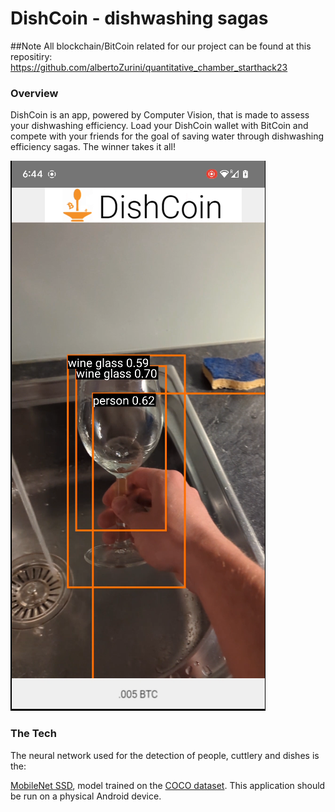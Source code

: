 # DishCoin - dishwashing sagas
##Note
All blockchain/BitCoin related for our project can be found at this repositiry: https://github.com/albertoZurini/quantitative_chamber_starthack23

### Overview

DishCoin is an app, powered by Computer Vision, that is made to assess your dishwashing efficiency.
Load your DishCoin wallet with BitCoin and compete with your friends for the goal of saving
water through dishwashing efficiency sagas. The winner takes it all!

![Correct identification of a person washing a bottle](screenshot1.png)

### The Tech
The neural network used for the detection of people, cuttlery and dishes is the:

[MobileNet SSD](https://tfhub.dev/tensorflow/lite-model/ssd_mobilenet_v1/1/metadata/2),
model trained on the [COCO dataset](http://cocodataset.org/). 
This application should be run on a physical Android device.